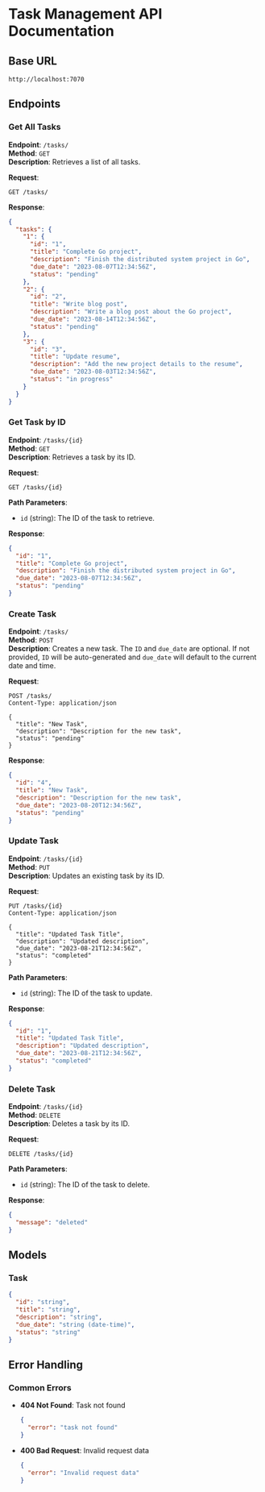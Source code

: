 # Task Management API Documentation

## Base URL
```
http://localhost:7070
```

## Endpoints

### Get All Tasks
**Endpoint**: `/tasks/`  
**Method**: `GET`  
**Description**: Retrieves a list of all tasks.

**Request**:
```http
GET /tasks/
```

**Response**:
```json
{
  "tasks": {
    "1": {
      "id": "1",
      "title": "Complete Go project",
      "description": "Finish the distributed system project in Go",
      "due_date": "2023-08-07T12:34:56Z",
      "status": "pending"
    },
    "2": {
      "id": "2",
      "title": "Write blog post",
      "description": "Write a blog post about the Go project",
      "due_date": "2023-08-14T12:34:56Z",
      "status": "pending"
    },
    "3": {
      "id": "3",
      "title": "Update resume",
      "description": "Add the new project details to the resume",
      "due_date": "2023-08-03T12:34:56Z",
      "status": "in progress"
    }
  }
}
```

### Get Task by ID
**Endpoint**: `/tasks/{id}`  
**Method**: `GET`  
**Description**: Retrieves a task by its ID.

**Request**:
```http
GET /tasks/{id}
```

**Path Parameters**:
- `id` (string): The ID of the task to retrieve.

**Response**:
```json
{
  "id": "1",
  "title": "Complete Go project",
  "description": "Finish the distributed system project in Go",
  "due_date": "2023-08-07T12:34:56Z",
  "status": "pending"
}
```

### Create Task
**Endpoint**: `/tasks/`  
**Method**: `POST`  
**Description**: Creates a new task. The `ID` and `due_date` are optional. If not provided, `ID` will be auto-generated and `due_date` will default to the current date and time.

**Request**:
```http
POST /tasks/
Content-Type: application/json

{
  "title": "New Task",
  "description": "Description for the new task",
  "status": "pending"
}
```

**Response**:
```json
{
  "id": "4",
  "title": "New Task",
  "description": "Description for the new task",
  "due_date": "2023-08-20T12:34:56Z",
  "status": "pending"
}
```

### Update Task
**Endpoint**: `/tasks/{id}`  
**Method**: `PUT`  
**Description**: Updates an existing task by its ID.

**Request**:
```http
PUT /tasks/{id}
Content-Type: application/json

{
  "title": "Updated Task Title",
  "description": "Updated description",
  "due_date": "2023-08-21T12:34:56Z",
  "status": "completed"
}
```

**Path Parameters**:
- `id` (string): The ID of the task to update.

**Response**:
```json
{
  "id": "1",
  "title": "Updated Task Title",
  "description": "Updated description",
  "due_date": "2023-08-21T12:34:56Z",
  "status": "completed"
}
```

### Delete Task
**Endpoint**: `/tasks/{id}`  
**Method**: `DELETE`  
**Description**: Deletes a task by its ID.

**Request**:
```http
DELETE /tasks/{id}
```

**Path Parameters**:
- `id` (string): The ID of the task to delete.

**Response**:
```json
{
  "message": "deleted"
}
```

## Models

### Task
```json
{
  "id": "string",
  "title": "string",
  "description": "string",
  "due_date": "string (date-time)",
  "status": "string"
}
```

## Error Handling
### Common Errors
- **404 Not Found**: Task not found
  ```json
  {
    "error": "task not found"
  }
  ```
- **400 Bad Request**: Invalid request data
  ```json
  {
    "error": "Invalid request data"
  }
  ```
